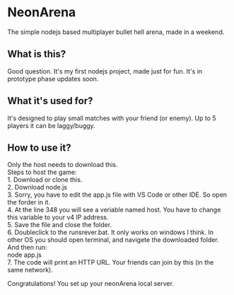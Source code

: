 <h1>NeonArena</h1>

<p>The simple nodejs based multiplayer bullet hell arena, made in a weekend.</p>
<h2>What is this?</h2>
Good question.
It's my first nodejs project, made just for fun.
It's in prototype phase updates soon.

<h2>What it's used for?</h2>
It's designed to play small matches with your friend (or enemy).
Up to 5 players it can be laggy/buggy.

<h2>How to use it?</h2>
Only the host needs to download this.</br>
Steps to host the game:</br>
1. Download or clone this.</br>
2. Download node.js</br>
3. Sorry, you have to edit the app.js file with VS Code or other IDE. So open the forder in it.</br>
4. At the line 348 you will see a veriable named host. You have to change this variable to your v4 IP address.</br>
5. Save the file and close the folder.</br>
6. Doubleclick to the runsrever.bat. It only works on windows I think. In other OS you should open terminal, and navigete the downloaded folder. And then run:</br>
  node app.js</br>
7. The code will print an HTTP URL. Your friends can join by this (in the same network).</br>

Congratulations! You set up your neonArena local server.

